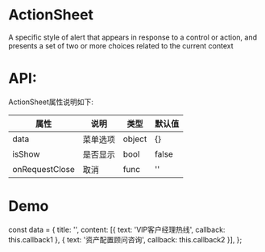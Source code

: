 # ActionSheet
A specific style of alert that appears in response to a control or action, 
and presents a set of two or more choices related to the current context

# API:
ActionSheet属性说明如下:

属性 | 说明 | 类型 | 默认值
-----|-----|-----|------
data | 菜单选项 | object | {}
isShow | 是否显示 | bool | false
onRequestClose | 取消 | func | ''

# Demo
const data = {
  title: '',
  content: [{ text: 'VIP客户经理热线', callback: this.callback1 },
            { text: '资产配置顾问咨询', callback: this.callback2 }],
};
<ActionSheet data={data} isShow={this.state.isShow} onRequestClose={this.onCancelClick} />


